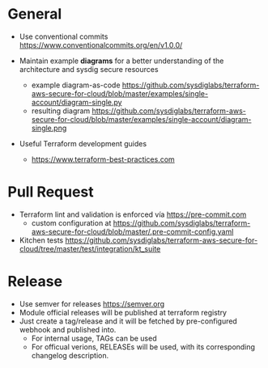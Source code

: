 # General

- Use conventional commits https://www.conventionalcommits.org/en/v1.0.0/

- Maintain example **diagrams** for a better understanding of the architecture and sysdig secure resources
  - example diagram-as-code  https://github.com/sysdiglabs/terraform-aws-secure-for-cloud/blob/master/examples/single-account/diagram-single.py
  - resulting diagram https://github.com/sysdiglabs/terraform-aws-secure-for-cloud/blob/master/examples/single-account/diagram-single.png

- Useful Terraform development guides
  - https://www.terraform-best-practices.com



# Pull Request

- Terraform lint and validation is enforced vía  https://pre-commit.com
  - custom configuration at https://github.com/sysdiglabs/terraform-aws-secure-for-cloud/blob/master/.pre-commit-config.yaml
- Kitchen tests https://github.com/sysdiglabs/terraform-aws-secure-for-cloud/tree/master/test/integration/kt_suite



# Release

- Use semver for releases https://semver.org
- Module official releases will be published at terraform registry
- Just create a tag/release and it will be  fetched by pre-configured webhook and published into.
  - For internal usage, TAGs can be used
  - For officual verions, RELEASEs will be used, with its corresponding changelog description.
